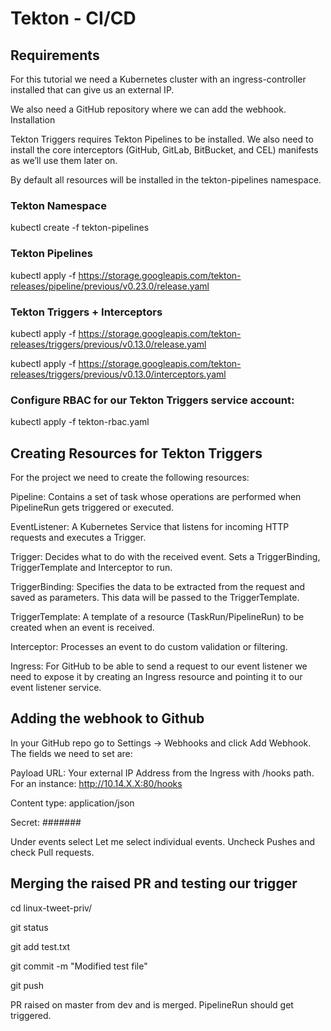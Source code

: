 # Tekton - CI/CD

## Requirements

For this tutorial we need a Kubernetes cluster with an ingress-controller installed that can give us an external IP.

We also need a GitHub repository where we can add the webhook.
Installation

Tekton Triggers requires Tekton Pipelines to be installed. We also need to install the core interceptors (GitHub, GitLab, BitBucket, and CEL) manifests as we’ll use them later on.

By default all resources will be installed in the tekton-pipelines namespace.

### Tekton Namespace
kubectl create -f tekton-pipelines

### Tekton Pipelines
kubectl apply -f https://storage.googleapis.com/tekton-releases/pipeline/previous/v0.23.0/release.yaml

### Tekton Triggers + Interceptors
kubectl apply -f https://storage.googleapis.com/tekton-releases/triggers/previous/v0.13.0/release.yaml

kubectl apply -f https://storage.googleapis.com/tekton-releases/triggers/previous/v0.13.0/interceptors.yaml

### Configure RBAC for our Tekton Triggers service account:
kubectl apply -f tekton-rbac.yaml

## Creating Resources for Tekton Triggers
For the project we need to create the following resources:

Pipeline: Contains a set of task whose operations are performed when PipelineRun gets triggered or executed.

EventListener: A Kubernetes Service that listens for incoming HTTP requests and executes a Trigger.

Trigger: Decides what to do with the received event. Sets a TriggerBinding, TriggerTemplate and Interceptor to run.

TriggerBinding: Specifies the data to be extracted from the request and saved as parameters. This data will be passed to the TriggerTemplate.

TriggerTemplate: A template of a resource (TaskRun/PipelineRun) to be created when an event is received.

Interceptor: Processes an event to do custom validation or filtering.

Ingress: For GitHub to be able to send a request to our event listener we need to expose it by creating an Ingress resource and pointing it to our event listener service.

## Adding the webhook to Github
In your GitHub repo go to Settings -> Webhooks and click Add Webhook. The fields we need to set are:

Payload URL: Your external IP Address from the Ingress with /hooks path. For an instance: http://10.14.X.X:80/hooks

Content type: application/json

Secret: #######

Under events select Let me select individual events. Uncheck Pushes and check Pull requests.

## Merging the raised PR and testing our trigger

cd linux-tweet-priv/

git status

git add test.txt

git commit -m "Modified test file"

git push

PR raised on master from dev and is merged. PipelineRun should get triggered.
